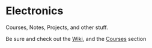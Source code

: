 Electronics
===========

Courses, Notes, Projects, and other stuff.

Be sure and check out the [Wiki](https://github.com/electrodynatronic/Electronics/wiki), and the [Courses](https://github.com/electrodynatronic/Electronics/tree/master/Courses) section
